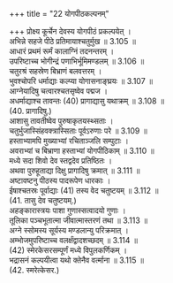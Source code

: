 +++
title = "22 योगपीठकल्पनम्"

+++
प्रोक्ष्य कूर्चेन देवस्य योगपीठं प्रकल्पयेत् ।  
अभिन्ने सहजे पीठे प्रतिमायाश्चतुर्मुख ॥ 3.105 ॥  
आधारं प्रथमं रूर्मं कालाग्निं तदनन्तरम् ।  
उपरिष्टाच्च भोगीन्द्रं पणाभिर्भूमिमण्डलम् ॥ 3.106 ॥  
चतुरश्रं सहस्रेण बिभ्राणं बलवत्तरम् ।  
भुवश्चोपरि धर्माद्याः कल्प्या योगासनाङ्घ्रयः ॥ 3.107 ॥  
आग्नेयादिषु चत्वारश्चतसृष्वेव पद्मज ।  
अधर्माद्याश्च तावन्तः (40) प्रागाद्यासु यथाक्रम् ॥ 3.108 ॥  
(40. प्रागादिषु.)  
आशासु तावतीष्वेव पुरुषाकृतयस्थ्सताः ।  
चतुर्भुजास्सिंहवक्त्रास्सिताः पूर्वऽरुणाः परे ॥ 3.109 ॥  
हस्ताभ्यामपि मुख्याभ्यां रचिताञ्जलि सम्पुटाः ।  
अवराभ्यां च बिभ्राणा हस्ताभ्यां योगपीठिकाम् ॥ 3.110 ॥  
मध्ये सदा शिवो देव स्तद्वदेव प्रतिष्ठितः ।  
अथवा पुरुहूताद्या दिक्षु प्रागादिषु क्रमात् ॥ 3.111 ॥  
अष्टावष्टनु पीठस्य पादरूपेण धारकाः ।  
ईषाश्चतस्रः पूर्वाद्याः (41) तस्य वेद चतुष्टयम् ॥ 3.112 ॥  
(41. तासु देव चतुष्टयम्.)  
अहङ्कारास्त्रयः पाशा गुणास्सत्वादयो गुणाः ।  
तूलिका पञ्चभूतात्मा जीवात्मास्तरणं तथा ॥ 3.113 ॥  
अग्ने स्सोमस्य सूर्यस्य मण्डलान्यु परिक्रमात् ।  
अम्भोजमुपरिष्टाच्च वलर्क्षंद्वादशच्छदम् ॥ 3.114 ॥  
(42) स्मेरकेसरसम्पूर्णं मध्ये विपुलकर्णिकम् ।  
भद्रासनं कल्पयीत्वा यथो क्तेनैव वर्त्माना ॥ 3.115 ॥  
(42. स्मरेत्केसर.)  